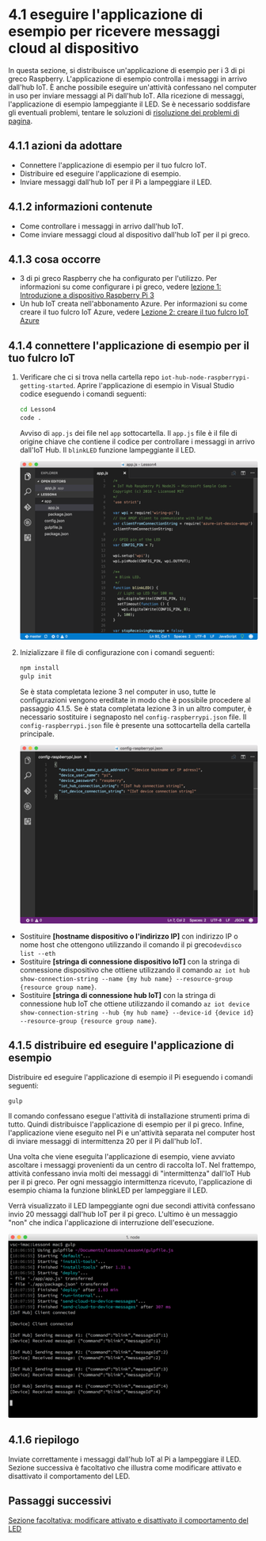 <properties
 pageTitle="Eseguire l'applicazione di esempio per ricevere messaggi cloud per dispositivo | Microsoft Azure"
 description="L'applicazione di esempio nella lezione 4 viene eseguito sul Pi e monitora i messaggi in arrivo dall'hub IoT. Una nuova attività confessano invia messaggi per il Pi dall'hub IoT a lampeggiare il LED."
 services="iot-hub"
 documentationCenter=""
 authors="shizn"
 manager="timlt"
 tags=""
 keywords=""/>

<tags
 ms.service="iot-hub"
 ms.devlang="multiple"
 ms.topic="article"
 ms.tgt_pltfrm="na"
 ms.workload="na"
 ms.date="10/21/2016"
 ms.author="xshi"/>

# <a name="41-run-the-sample-application-to-receive-cloud-to-device-messages"></a>4.1 eseguire l'applicazione di esempio per ricevere messaggi cloud al dispositivo

In questa sezione, si distribuisce un'applicazione di esempio per i 3 di pi greco Raspberry. L'applicazione di esempio controlla i messaggi in arrivo dall'hub IoT. È anche possibile eseguire un'attività confessano nel computer in uso per inviare messaggi al Pi dall'hub IoT. Alla ricezione di messaggi, l'applicazione di esempio lampeggiante il LED. Se è necessario soddisfare gli eventuali problemi, tentare le soluzioni di [risoluzione dei problemi di pagina](iot-hub-raspberry-pi-kit-node-troubleshooting.md).

## <a name="411-what-you-will-do"></a>4.1.1 azioni da adottare

- Connettere l'applicazione di esempio per il tuo fulcro IoT.
- Distribuire ed eseguire l'applicazione di esempio.
- Inviare messaggi dall'hub IoT per il Pi a lampeggiare il LED.

## <a name="412-what-you-will-learn"></a>4.1.2 informazioni contenute

- Come controllare i messaggi in arrivo dall'hub IoT.
- Come inviare messaggi cloud al dispositivo dall'hub IoT per il pi greco. 

## <a name="413-what-do-you-need"></a>4.1.3 cosa occorre

- 3 di pi greco Raspberry che ha configurato per l'utilizzo. Per informazioni su come configurare i pi greco, vedere [lezione 1: Introduzione a dispositivo Raspberry Pi 3](iot-hub-raspberry-pi-kit-node-get-started.md)
- Un hub IoT creata nell'abbonamento Azure. Per informazioni su come creare il tuo fulcro IoT Azure, vedere [Lezione 2: creare il tuo fulcro IoT Azure](iot-hub-raspberry-pi-kit-node-get-started.md)

## <a name="414-connect-the-sample-application-to-your-iot-hub"></a>4.1.4 connettere l'applicazione di esempio per il tuo fulcro IoT

1. Verificare che ci si trova nella cartella repo `iot-hub-node-raspberrypi-getting-started`. Aprire l'applicazione di esempio in Visual Studio codice eseguendo i comandi seguenti:

    ```bash
    cd Lesson4
    code .
    ```

    Avviso di `app.js` dei file nel `app` sottocartella. Il `app.js` file è il file di origine chiave che contiene il codice per controllare i messaggi in arrivo dall'IoT Hub. Il `blinkLED` funzione lampeggiante il LED.

    ![Struttura Repo](media/iot-hub-raspberry-pi-lessons/lesson4/repo_structure.png)

2. Inizializzare il file di configurazione con i comandi seguenti:

    ```bash
    npm install
    gulp init
    ```

    Se è stata completata lezione 3 nel computer in uso, tutte le configurazioni vengono ereditate in modo che è possibile procedere al passaggio 4.1.5. Se è stata completata lezione 3 in un altro computer, è necessario sostituire i segnaposto nel `config-raspberrypi.json` file. Il `config-raspberrypi.json` file è presente una sottocartella della cartella principale.

    ![Configurazione](media/iot-hub-raspberry-pi-lessons/lesson4/config_raspberrypi.png)

- Sostituire **[hostname dispositivo o l'indirizzo IP]** con indirizzo IP o nome host che ottengono utilizzando il comando il pi greco`devdisco list --eth`
- Sostituire **[stringa di connessione dispositivo IoT]** con la stringa di connessione dispositivo che ottiene utilizzando il comando `az iot hub show-connection-string --name {my hub name} --resource-group {resource group name}`.
- Sostituire **[stringa di connessione hub IoT]** con la stringa di connessione hub IoT che ottiene utilizzando il comando `az iot device show-connection-string --hub {my hub name} --device-id {device id} --resource-group {resource group name}`.

## <a name="415-deploy-and-run-the-sample-application"></a>4.1.5 distribuire ed eseguire l'applicazione di esempio

Distribuire ed eseguire l'applicazione di esempio il Pi eseguendo i comandi seguenti:
  
```
gulp
```

Il comando confessano esegue l'attività di installazione strumenti prima di tutto. Quindi distribuisce l'applicazione di esempio per il pi greco. Infine, l'applicazione viene eseguito nel Pi e un'attività separata nel computer host di inviare messaggi di intermittenza 20 per il Pi dall'hub IoT.

Una volta che viene eseguita l'applicazione di esempio, viene avviato ascoltare i messaggi provenienti da un centro di raccolta IoT. Nel frattempo, attività confessano invia molti dei messaggi di "intermittenza" dall'IoT Hub per il pi greco. Per ogni messaggio intermittenza ricevuto, l'applicazione di esempio chiama la funzione blinkLED per lampeggiare il LED.

Verrà visualizzato il LED lampeggiante ogni due secondi attività confessano invio 20 messaggi dall'hub IoT per il pi greco. L'ultimo è un messaggio "non" che indica l'applicazione di interruzione dell'esecuzione.

![Confessano](media/iot-hub-raspberry-pi-lessons/lesson4/gulp_blink.png)

## <a name="416-summary"></a>4.1.6 riepilogo

Inviate correttamente i messaggi dall'hub IoT al Pi a lampeggiare il LED. Sezione successiva è facoltativo che illustra come modificare attivato e disattivato il comportamento del LED.

## <a name="next-steps"></a>Passaggi successivi

[Sezione facoltativa: modificare attivato e disattivato il comportamento del LED](iot-hub-raspberry-pi-kit-node-lesson4-change-led-behavior.md)